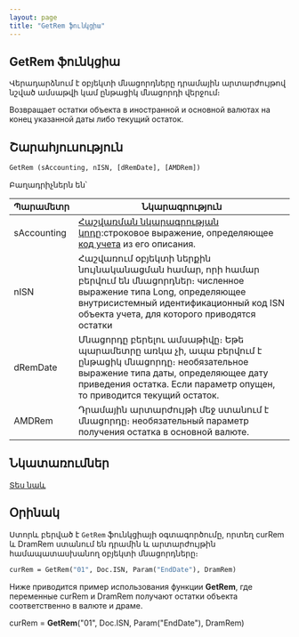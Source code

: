 ```yaml
---
layout: page
title: "GetRem ֆունկցիա"
---
```


## GetRem ֆունկցիա

Վերադարձնում է օբյեկտի մնացորդները դրամային արտարժույթով նշված ամսաթվի կամ ընթացիկ մնացորդի վերջում։ 

Возвращает остатки объекта в иностранной и основной валютах на конец указанной даты либо текущий остаток.


## Շարահյուսություն

```vb
GetRem (sAccounting, nISN, [dRemDate], [AMDRem])
```

Բաղադրիչներն են՝


| Պարամետր | Նկարագրություն |
|--|--|
| sAccounting | [Հաշվառման նկարագրության կոդը](../../../Defs/Accounting.md):строковое выражение, определяющее [код учета](../../../Defs/Accounting.md) из его описания. |
| nISN | Հաշվառում օբյեկտի ներքին նույնականացման համար, որի համար բերվում են մնացորդներ։ численное выражение типа Long, определяющее внутрисистемный идентификационный код ISN объекта учета, для которого приводятся остатки |
| dRemDate | Մնացորդը բերելու ամսաթիվը։ Եթե պարամետրը առկա չի, ապա բերվում է ընթացիկ մնացորդը։ необязательное выражение типа даты, определяющее дату приведения остатка. Если параметр опущен, то приводится текущий остаток. |
| AMDRem | Դրամային արտարժույթի մեջ ստանում է մնացորդը։ необязательный параметр получения остатка в основной валюте. |



## Նկատառումներ

[Տես նաև](../../../functions.html)


## Օրինակ

Ստորև բերված է `GetRem` ֆունկցիայի օգտագործումը, որտեղ curRem և DramRem ստանում են դրամին և արտարժույթին համապատասխանող օբյեկտի մնացորդները։

```vb
curRem = GetRem("01", Doc.ISN, Param("EndDate"), DramRem)
```
Ниже приводится пример использования функции <strong>GetRem</strong>, где переменные curRem и DramRem получают остатки объекта соответственно в валюте и драме.

curRem = <strong>GetRem</strong>(&quot;01&quot;, Doc.ISN, Param(&quot;EndDate&quot;), DramRem)
